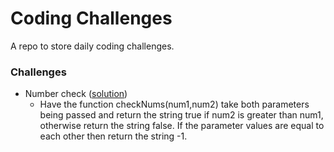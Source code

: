 # Coding Challenges
A repo to store daily coding challenges.

### Challenges
  - Number check ([solution](challenges/checkNums.js))
    - Have the function checkNums(num1,num2) take both parameters being passed and return the string true if num2 is greater than num1, otherwise return the string false. If the parameter values are equal to each other then return the string -1.
